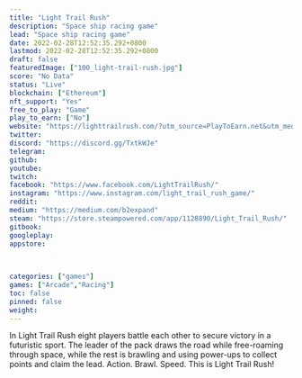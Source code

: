 ```yaml
---
title: "Light Trail Rush"
description: "Space ship racing game"
lead: "Space ship racing game"
date: 2022-02-28T12:52:35.292+0800
lastmod: 2022-02-28T12:52:35.292+0800
draft: false
featuredImage: ["100_light-trail-rush.jpg"]
score: "No Data"
status: "Live"
blockchain: ["Ethereum"]
nft_support: "Yes"
free_to_play: "Game"
play_to_earn: ["No"]
website: "https://lighttrailrush.com/?utm_source=PlayToEarn.net&utm_medium=organic&utm_campaign=gamepage"
twitter: 
discord: "https://discord.gg/TxtkWJe"
telegram: 
github: 
youtube: 
twitch: 
facebook: "https://www.facebook.com/LightTrailRush/"
instagram: "https://www.instagram.com/light_trail_rush_game/"
reddit: 
medium: "https://medium.com/b2expand"
steam: "https://store.steampowered.com/app/1128890/Light_Trail_Rush/"
gitbook: 
googleplay: 
appstore: 

  
    
categories: ["games"]
games: ["Arcade","Racing"]
toc: false
pinned: false
weight: 
---
```

In Light Trail Rush eight players battle each other to secure victory in a futuristic sport. The leader of the pack draws the road while free-roaming through space, while the rest is brawling and using power-ups to collect points and claim the lead. Action. Brawl. Speed. This is Light Trail Rush!